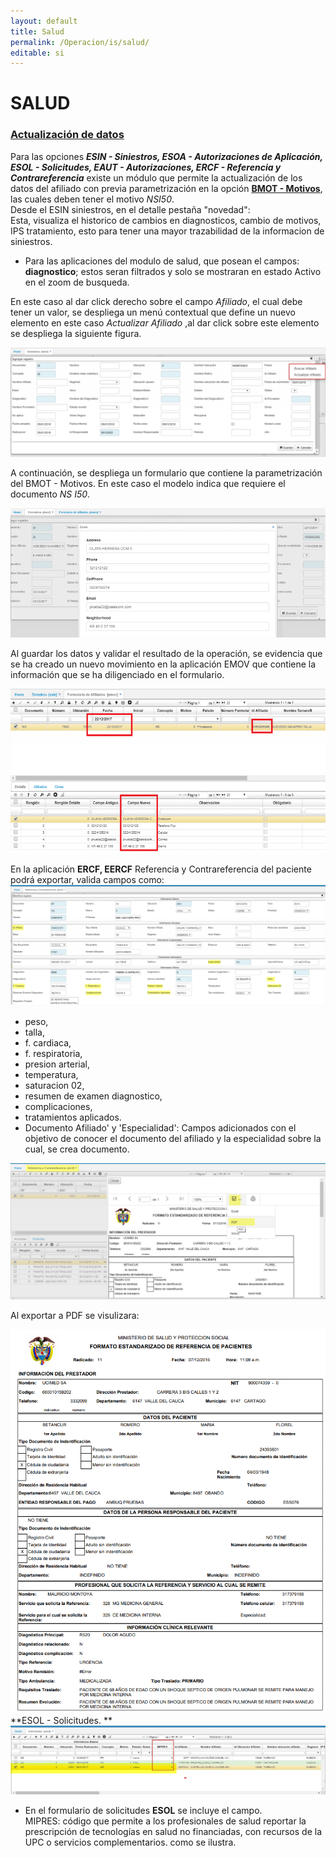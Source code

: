 ```yaml
---
layout: default
title: Salud
permalink: /Operacion/is/salud/
editable: si
---
```


# SALUD

### [Actualización de datos](http://docs.oasiscom.com/Operacion/is/salud/#actualización-de-datos)

Para las opciones **_ESIN - Siniestros, ESOA - Autorizaciones de Aplicación, ESOL - Solicitudes, EAUT - Autorizaciones, ERCF - Referencia y Contrareferencia_** existe un módulo que permite la actualización de los datos del afiliado con previa parametrización en la opción [**BMOT - Motivos**](http://docs.oasiscom.com/Operacion/common/bsistema/bmot), las cuales deben tener el motivo _NSI50_.  
Desde el ESIN siniestros, en el detalle pestaña "novedad":  
Esta, visualiza el historico de cambios en diagnosticos, cambio de motivos, IPS tratamiento, esto para tener una mayor trazabilidad de la informacion de siniestros.  

* Para las aplicaciones del modulo de salud, que posean el campos: **diagnostico**; estos seran filtrados y solo se mostraran en estado Activo en el zoom de busqueda.  


En este caso al dar click derecho sobre el campo _Afiliado_, el cual debe tener un valor, se despliega un menú contextual que define un nuevo elemento en este caso _Actualizar Afiliado_ ,al dar click sobre este elemento se despliega la siguiente figura.  

![](salud1.png)

A continuación, se despliega un formulario que contiene la parametrización del BMOT - Motivos. En este caso el modelo indica que requiere el documento _NS I50_.  

![](salud2.png)

Al guardar los datos y validar el resultado de la operación, se evidencia que se ha creado un nuevo movimiento en la aplicación EMOV que contiene la información que se ha diligenciado en el formulario.  

![](salud3.png)

En la aplicación **ERCF, EERCF**  Referencia y Contrareferencia del paciente podrá exportar, valida campos como:
![](ercf1.png)

*  peso,  
*  talla,  
*  f. cardiaca,  
*  f. respiratoria,  
*  presion arterial,  
*  temperatura,  
*  saturacion 02,  
*  resumen de examen diagnostico,  
*  complicaciones,  
*  tratamientos aplicados.  
*  Documento Afiliado' y 'Especialidad': Campos adicionados con el objetivo de conocer el documento del afiliado y la especialidad sobre la cual, se crea documento.  
 
 ![](ercf.png)
 
 Al exportar a PDF se visulizara:
 
  ![](eercf.png)
  **ESOL - Solicitudes.  **
![](esol1.png)
* En el formulario de solicitudes  **ESOL** se incluye el campo.  
MIPRES: código que permite a los profesionales de salud reportar la prescripción de tecnologías en salud no financiadas, con recursos de la UPC o servicios complementarios. como se ilustra.


